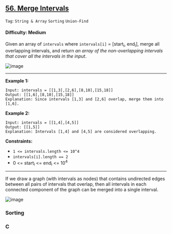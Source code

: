 ## [56. Merge Intervals](https://leetcode.com/problems/merge-intervals/?envType=study-plan&id=level-2)

```Tag```: ```String & Array``` ```Sorting``` ```Union-Find```

#### Difficulty: Medium

Given an array of ```intervals``` where ```intervals[i]``` = [start<sub>i</sub>, end<sub>i</sub>], merge all overlapping intervals, and return _an array of the non-overlapping intervals that cover all the intervals in the input_.

![image](https://user-images.githubusercontent.com/35042430/226142064-d05d537d-bc61-4e46-b8f2-8b9fa6c69776.png)

---

__Example 1:__
```
Input: intervals = [[1,3],[2,6],[8,10],[15,18]]
Output: [[1,6],[8,10],[15,18]]
Explanation: Since intervals [1,3] and [2,6] overlap, merge them into [1,6].
```

__Example 2:__
```
Input: intervals = [[1,4],[4,5]]
Output: [[1,5]]
Explanation: Intervals [1,4] and [4,5] are considered overlapping.
```

__Constraints:__

- ```1 <= intervals.length <= 10^4```
- ```intervals[i].length == 2```
- 0 <= start<sub>i</sub> <= end<sub>i</sub> <= 10<sup>4</sup>

---

If we draw a graph (with intervals as nodes) that contains undirected edges between all pairs of intervals that overlap, then all intervals in each connected component of the graph can be merged into a single interval.

![image](https://leetcode.com/problems/merge-intervals/Figures/56/component.png)

### Sorting

### C
